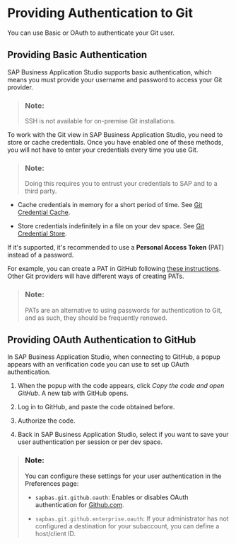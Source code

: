 <!-- loio8b1d618335c64c3aba207084e6254f86 -->

# Providing Authentication to Git

You can use Basic or OAuth to authenticate your Git user.



<a name="loio8b1d618335c64c3aba207084e6254f86__section_rml_hxl_tnb"/>

## Providing Basic Authentication

SAP Business Application Studio supports basic authentication, which means you must provide your username and password to access your Git provider.

> ### Note:  
> SSH is not available for on-premise Git installations.

To work with the Git view in SAP Business Application Studio, you need to store or cache credentials. Once you have enabled one of these methods, you will not have to enter your credentials every time you use Git.

> ### Note:  
> Doing this requires you to entrust your credentials to SAP and to a third party.

-   Cache credentials in memory for a short period of time. See [Git Credential Cache](https://git-scm.com/docs/git-credential-cache).

-   Store credentials indefinitely in a file on your dev space. See [Git Credential Store](https://git-scm.com/docs/git-credential-store).


If it's supported, it's recommended to use a **Personal Access Token** \(PAT\) instead of a password.

For example, you can create a PAT in GitHub following [these instructions](http://help.sap.com/disclaimer?site=https://docs.github.com/en/github/authenticating-to-github/creating-a-personal-access-token). Other Git providers will have different ways of creating PATs.

> ### Note:  
> PATs are an alternative to using passwords for authentication to Git, and as such, they should be frequently renewed.



<a name="loio8b1d618335c64c3aba207084e6254f86__section_qqy_zgs_gzb"/>

## Providing OAuth Authentication to GitHub

In SAP Business Application Studio, when connecting to GitHub, a popup appears with an verification code you can use to set up OAuth authentication.

1.  When the popup with the code appears, click *Copy the code and open GitHub*. A new tab with GitHub opens.

2.  Log in to GitHub, and paste the code obtained before.

3.  Authorize the code.

4.  Back in SAP Business Application Studio, select if you want to save your user authentication per session or per dev space.


> ### Note:  
> You can configure these settings for your user authentication in the Preferences page:
> 
> -   `sapbas.git.github.oauth`: Enables or disables OAuth authentication for [Github.com](https://github.com/).
> 
> -   `sapbas.git.github.enterprise.oauth`: If your administrator has not configured a destination for your subaccount, you can define a host/client ID.

